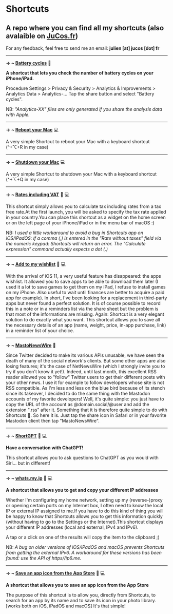 # Shortcuts
## A repo where you can find all my shortcuts (also avalaible on [JuCos.fr](https://jucos.fr/))

For any feedback, feel free to send me an email: **julien [at] jucos [dot] fr**

---

**→ ~ [Battery cycles](https://www.icloud.com/shortcuts/87e11417918541df9f3c69997318760e)** 📱

**A shortcut that lets you check the number of battery cycles on your iPhone/iPad.**

Procedure
Settings > Privacy & Security > Analytics & Improvements > Analytics Data > Analytics-...
Tap the share button and select "Battery cycles".

NB: <em>"Analytics-XX" files are only generated if you share the analysis data with Apple.</em>

---

**→ ~ [Reboot your Mac](https://www.icloud.com/shortcuts/b9df1b8720134d38a52103f5f56bd03c)** 💻

A very simple Shortcut to reboot your Mac with a keyboard shortcut (^+⌥+R in my case)

---

**→ ~ [Shutdown your Mac](https://www.icloud.com/shortcuts/7d2ff3708c374747b516f896ec115fc3)** 💻

A very simple Shortcut to shutdown your Mac with a keyboard shortcut (^+⌥+Q in my case)

---

**→ ~ [Rates including VAT](https://www.icloud.com/shortcuts/d3b833680c6d4c649a6fade39f3397e9)** 📱 💻

This shortcut simply allows you to calculate tax including rates from a tax free rate.At the first launch, you will be asked to specify the tax rate applied in your country.You can place this shortcut as a widget on the home screen or on the left page of your iPhone/iPad or in the menu bar of macOS :)

NB: <em>I used a little workaround to avoid a bug in Shortcuts app on iOS/iPadOS: if a comma (,) is entered in the "Rate without taxes" field via the numeric keypad: Shortcuts will return an error. The "Calculate expression" command actually expects a dot (.)</em>

---

**→ ~ [Add to my wishlist](https://www.icloud.com/shortcuts/aef4e276587a48668e1e7521836e863c)** 📱 💻

With the arrival of iOS 11, a very useful feature has disappeared: the apps wishlist.
It allowed you to save apps to be able to download them later (I used it a lot to save games to get them on my iPad, I refuse to install games on my iPhone. Also useful to wait until finances are better to acquire a paid app for example).
In short, I've been looking for a replacement in third-party apps but never found a perfect solution.
It is of course possible to record this in a note or in a reminders list via the share sheet but the problem is that most of the informations are missing.
Again: Shortcut is a very elegant solution to do exactly what you want.
This shortcut allows you to save all the necessary details of an app (name, weight, price, in-app purchase, link) in a reminder list of your choice.

---

**→ ~ [MastoNewsWire](https://www.icloud.com/shortcuts/3d0d0cfeff144c2d8c24583603d10c52)** 📱

Since Twitter decided to make its various APIs unusable, we have seen the death of many of the social network's clients. But some other apps are also losing features; it's the case of NetNewsWire (which I strongly invite you to try if you don't know it yet!).
Indeed, until last month, this excellent RSS reader allowed you to "follow" Twitter users to get their different posts with your other news. I use it for example to follow developers whose site is not RSS compatible.
As I'm less and less on the blue bird because of its stench since its takeover, I decided to do the same thing with the Mastodon accounts of my favorite developers!
Well, it's quite simple: you just have to copy the URL of the account as @domain.social/@user and add the extension ".rss" after it.
Something that it is therefore quite simple to do with Shortcuts 🥰.
So here it is.
Just tap the share icon in Safari or in your favorite Mastodon client then tap "MastoNewsWire".

---

**→ ~ [ShortGPT](https://www.icloud.com/shortcuts/498df0617da247eb955247765489f495)** 📱 💻

**Have a conversation with ChatGPT!**

This shortcut allows you to ask questions to ChatGPT as you would with Siri... but in different!

---

**→ ~ [whats.my.ip](https://www.icloud.com/shortcuts/bbbad575627e4c75a2821efac4f19580)** 📱 💻

**A shortcut that allows you to get and copy your different IP addresses**

Whether I'm configuring my home network, setting up my (reverse-)proxy or opening certain ports on my Internet box, I often need to know the local IP or external IP assigned to me.‌‌If you have to do this kind of thing you will be happy to know that Shortcuts allows you to get this information quickly (without having to go to the Settings or the Internet).‌‌This shortcut displays your different IP addresses (local and external, IPv4 and IPv6).‌‌

A tap or a click on one of the results will copy the item to the clipboard ;)

NB: <em>A bug on older versions of iOS/iPadOS and macOS prevents Shortcuts from getting the external IPv6.‌
A workaround for these versions has been found: use the API of https//ip6.me.</em>

---

**→ ~ [Save an app icon from the App Store](https://www.icloud.com/shortcuts/8302c5a904f14def91317c8c378df6aa)** 📱 💻

**A shortcut that allows you to save an app icon from the App Store**

The purpose of this shortcut is to allow you, directly from Shortcuts, to search for an app by its name and to save its icon in your photo library. [works both on iOS, iPadOS and macOS]
It's that simple!
